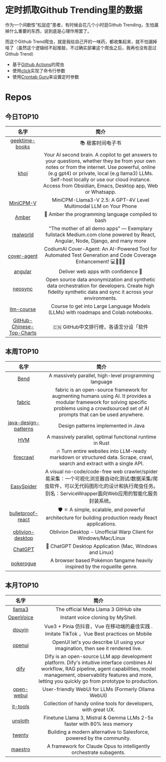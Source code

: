 # 定时抓取Github Trending里的数据

作为一个间歇性“松鼠症”患者，有时候会花几个小时逛Github Trending，生怕漏掉什么重要的东西，说到底是心理作用罢了。

而这个Github Trend爬虫，就是我给自己开的一味药，都收集起来，就不怕漏掉啥了（虽然这个逻辑经不起推敲，不过确实部署这个爬虫之后，我再也没有逛过Github Trend）

* 基于[Github Actions](https://docs.github.com/en/actions)的爬虫
* 使用[click](https://github.com/pallets/click)实现了命令行参数
* 使用[Crontab Guru](https://crontab.guru/)来设置定时参数

# Repos
## 今日TOP10 
<!-- START OF DAILY_TOP10_REPOS -->
| 名字 | 简介 |
| :----: | :----: |
| [geektime-books](https://github.com/it-ebooks-0/geektime-books) | 📚 极客时间电子书 |
| [khoj](https://github.com/khoj-ai/khoj) | Your AI second brain. A copilot to get answers to your questions, whether they be from your own notes or from the internet. Use powerful, online (e.g gpt4) or private, local (e.g llama3) LLMs. Self-host locally or use our cloud instance. Access from Obsidian, Emacs, Desktop app, Web or Whatsapp. |
| [MiniCPM-V](https://github.com/OpenBMB/MiniCPM-V) | MiniCPM-Llama3-V 2.5: A GPT-4V Level Multimodal LLM on Your Phone |
| [Amber](https://github.com/Ph0enixKM/Amber) | 💎 Amber the programming language compiled to bash |
| [realworld](https://github.com/gothinkster/realworld) | "The mother of all demo apps" — Exemplary fullstack Medium.com clone powered by React, Angular, Node, Django, and many more |
| [cover-agent](https://github.com/Codium-ai/cover-agent) | CodiumAI Cover-Agent: An AI-Powered Tool for Automated Test Generation and Code Coverage Enhancement! 💻🤖🧪🐞 |
| [angular](https://github.com/angular/angular) | Deliver web apps with confidence 🚀 |
| [neosync](https://github.com/nucleuscloud/neosync) | Open source data anonymization and synthetic data orchestration for developers. Create high fidelity synthetic data and sync it across your environments. |
| [llm-course](https://github.com/mlabonne/llm-course) | Course to get into Large Language Models (LLMs) with roadmaps and Colab notebooks. |
| [GitHub-Chinese-Top-Charts](https://github.com/GrowingGit/GitHub-Chinese-Top-Charts) | 🇨🇳 GitHub中文排行榜，各语言分设「软件 | 资料」榜单，精准定位中文好项目。各取所需，高效学习。 |
<!-- END OF DAILY_TOP10_REPOS -->

## 本周TOP10
<!-- START OF WEEKLY_TOP10_REPOS -->
| 名字 | 简介 |
| :----: | :----: |
| [Bend](https://github.com/HigherOrderCO/Bend) | A massively parallel, high-level programming language |
| [fabric](https://github.com/danielmiessler/fabric) | fabric is an open-source framework for augmenting humans using AI. It provides a modular framework for solving specific problems using a crowdsourced set of AI prompts that can be used anywhere. |
| [java-design-patterns](https://github.com/iluwatar/java-design-patterns) | Design patterns implemented in Java |
| [HVM](https://github.com/HigherOrderCO/HVM) | A massively parallel, optimal functional runtime in Rust |
| [firecrawl](https://github.com/mendableai/firecrawl) | 🔥 Turn entire websites into LLM-ready markdown or structured data. Scrape, crawl, search and extract with a single API. |
| [EasySpider](https://github.com/NaiboWang/EasySpider) | A visual no-code/code-free web crawler/spider易采集：一个可视化浏览器自动化测试/数据采集/爬虫软件，可以无代码图形化的设计和执行爬虫任务。别名：ServiceWrapper面向Web应用的智能化服务封装系统。 |
| [bulletproof-react](https://github.com/alan2207/bulletproof-react) | 🛡️ ⚛️ A simple, scalable, and powerful architecture for building production ready React applications. |
| [oblivion-desktop](https://github.com/bepass-org/oblivion-desktop) | Oblivion Desktop - Unofficial Warp Client for Windows/Mac/Linux |
| [ChatGPT](https://github.com/lencx/ChatGPT) | 🔮 ChatGPT Desktop Application (Mac, Windows and Linux) |
| [pokerogue](https://github.com/pagefaultgames/pokerogue) | A browser based Pokémon fangame heavily inspired by the roguelite genre. |
<!-- END OF WEEKLY_TOP10_REPOS -->

## 本月TOP10
<!-- START OF MONTHLY_TOP10_REPOS -->
| 名字 | 简介 |
| :----: | :----: |
| [llama3](https://github.com/meta-llama/llama3) | The official Meta Llama 3 GitHub site |
| [OpenVoice](https://github.com/myshell-ai/OpenVoice) | Instant voice cloning by MyShell. |
| [douyin](https://github.com/zyronon/douyin) | Vue3 + Pinia 仿抖音，Vue 在移动端的最佳实践 . Imitate TikTok ，Vue Best practices on Mobile |
| [openui](https://github.com/wandb/openui) | OpenUI let's you describe UI using your imagination, then see it rendered live. |
| [dify](https://github.com/langgenius/dify) | Dify is an open-source LLM app development platform. Dify's intuitive interface combines AI workflow, RAG pipeline, agent capabilities, model management, observability features and more, letting you quickly go from prototype to production. |
| [open-webui](https://github.com/open-webui/open-webui) | User-friendly WebUI for LLMs (Formerly Ollama WebUI) |
| [it-tools](https://github.com/CorentinTh/it-tools) | Collection of handy online tools for developers, with great UX. |
| [unsloth](https://github.com/unslothai/unsloth) | Finetune Llama 3, Mistral & Gemma LLMs 2-5x faster with 80% less memory |
| [twenty](https://github.com/twentyhq/twenty) | Building a modern alternative to Salesforce, powered by the community. |
| [maestro](https://github.com/Doriandarko/maestro) | A framework for Claude Opus to intelligently orchestrate subagents. |
<!-- END OF MONTHLY_TOP10_REPOS -->
